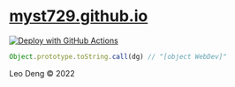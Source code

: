 # [myst729.github.io](https://myst729.github.io/)

[![Deploy with GitHub Actions](https://github.com/myst729/myst729.github.io/actions/workflows/jekyll.yml/badge.svg)](https://github.com/myst729/myst729.github.io/actions/workflows/jekyll.yml)

```js
Object.prototype.toString.call(dg) // "[object WebDev]"
```

Leo Deng &copy; 2022

<!--
brew install rbenv ruby-build
rbenv install 3.1.3
sudo gem install bundler
sudo bundler install
bundle exec jekyll serve --livereload
bundle exec jekyll build
-->
